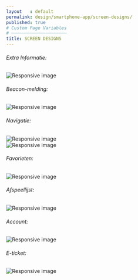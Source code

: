 ```yaml
---
layout   : default
permalink: design/smartphone-app/screen-designs/
published: true
# Custom Page Variables
# ─────────────────────
title: SCREEN DESIGNS
---
```

###### Extra Informatie:
<div>
    <img src="{{ site.baseurl }}/assets/img/SP1.png" class="SDSW" alt="Responsive image">
</div>

###### Beacon-melding:
<div>
    <img src="{{ site.baseurl }}/assets/img/SP2.png" class="SDSW" alt="Responsive image">
</div>

###### Navigatie:
<div>
    <img src="{{ site.baseurl }}/assets/img/SP3_1.png" class="SDSW" alt="Responsive image">
</div>
<div>
    <img src="{{ site.baseurl }}/assets/img/SP3_2.png" class="SDSW" alt="Responsive image">
</div>

###### Favorieten:
<div>
    <img src="{{ site.baseurl }}/assets/img/SP4.png" class="SDSW" alt="Responsive image">
</div>

###### Afspeellijst:
<div>
    <img src="{{ site.baseurl }}/assets/img/SP5.png" class="SDSW" alt="Responsive image">
</div>

###### Account:
<div>
    <img src="{{ site.baseurl }}/assets/img/SP6.png" class="SDSW" alt="Responsive image">
</div>

###### E-ticket:
<div>
    <img src="{{ site.baseurl }}/assets/img/SP7.png" class="SDSW" alt="Responsive image">
</div>

